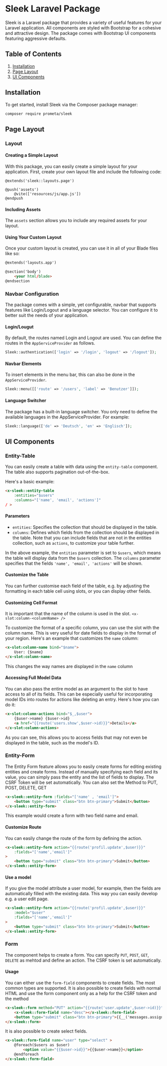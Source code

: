 # Sleek Laravel Package

Sleek is a Laravel package that provides a variety of useful features for your Laravel application. All components are styled with Bootstrap for a cohesive and attractive design. The package comes with Bootstrap UI components featuring aggressive defaults.

## Table of Contents
1. [Installation](#installation)
2. [Page Layout](#page-layout)
3. [UI Components](#ui-components)

## Installation

To get started, install Sleek via the Composer package manager:

```bash
composer require prometa/sleek
```

## Page Layout
### Layout
#### Creating a Simple Layout

With this package, you can easily create a simple layout for your application. First, create your own layout file and include the following code:

```blade
@extends('sleek::layouts.page')

@push('assets')
    @vite(['resources/js/app.js'])
@endpush
```
#### Including Assets
The `assets` section allows you to include any required assets for your layout.

#### Using Your Custom Layout
Once your custom layout is created, you can use it in all of your Blade files like so:
```html
@extends('layouts.app')

@section('body')
    <your html/blade>
@endsection
```
### Navbar Configuration

The package comes with a simple, yet configurable, navbar that supports features like Login/Logout and a language selector. You can configure it to better suit the needs of your application.

#### Login/Lougut
By default, the routes named Login and Logout are used. You can define the routes in the `AppServiceProvider` as follows.
```php
Sleek::authentication(['login' => '/login', 'logout' => '/logout']);
```
#### Navbar Elements
To insert elements in the menu bar, this can also be done in the `AppServiceProvider`.
```php
Sleek::menu([['route' => '/users', 'label' => 'Benutzer']]);
```

#### Language Switcher
The package has a built-in language switcher. You only need to define the available languages in the AppServiceProvider. For example:
```php
Sleek::language(['de' => 'Deutsch', 'en' => 'Englisch']);
```
## UI Components
### Entity-Table

You can easily create a table with data using the `entity-table` component. The table also supports pagination out-of-the-box.

Here's a basic example:

```html
<x-sleek::entity-table
    :entities="$users"
    :columns="['name', 'email', 'actions']"
/ >
```
#### Parameters

- `entities`: Specifies the collection that should be displayed in the table.
- `columns`: Defines which fields from the collection should be displayed in the table. Note that you can include fields that are not in the entities collection, such as `actions`, to customize your table further.

In the above example, the `entities` parameter is set to `$users`, which means the table will display data from the `$users` collection. The `columns` parameter specifies that the fields `'name', 'email', 'actions'` will be shown.

#### Customize the Table
You can further customise each field of the table, e.g. by adjusting the formatting in each table cell using slots, or you can display other fields.
#### Customizing Cell Format
It is important that the name of the column is used in the slot.
`<x-slot:column-<columnName> />`


To customize the format of a specific column, you can use the slot with the column name. This is very useful for date fields to display in the format of your region. Here's an example that customizes the `name` column:

```html
<x-slot:column-name bind="$name">
    User: {$name}
</x-slot:column-name>
```
This changes the way names are displayed in the `name` column
#### Accessing Full Model Data
You can also pass the entire model as an argument to the slot to have access to all of its fields. This can be especially useful for incorporating model IDs into routes for actions like deleting an entry. Here's how you can do it:

```html
<x-slot:column-actions bind="$_,$user">
    {$user->name} {$user->id}
    <a href="{{route('users.show',$user->id)}}">Details</a>
</x-slot:column-actions>
```

As you can see, this allows you to access fields that may not even be displayed in the table, such as the model's ID.

### Entity-Form
The Entity Form feature allows you to easily create forms for editing existing entities and create forms. Instead of manually specifying each field and its value, you can simply pass the entity and the list of fields to display. The CSRF Token will be set automatically. You can also set the Method to PUT, POST, DELETE, GET
```html
<x-sleek::entity-form :fields="['name' , 'email']">
    <button type="submit" class="btn btn-primary">Submit</button>
</x-sleek::entity-form>
```
This example would create a form with two field name and email.
#### Customize Route
You can easily change the route of the form by defining the action.
```html
<x-sleek::entity-form action="{{route('profil.update',$user)}}"
    :fields="['name','email']"
>
    <button type="submit" class="btn btn-primary">Submit</button>
</x-sleek::entity-form>
```
#### Use a model
If you give the model attribute a user model, for example, then the fields are automatically filled with the existing data. This way you can easily develop e.g. a user edit page. 
```html
<x-sleek::entity-form action="{{route('profil.update',$user)}}"
    :model="$user"
    :fields="['name','email']"
>
    <button type="submit" class="btn btn-primary">Submit</button>
</x-sleek::entity-form>
```
### Form
The component helps to create a form. You can specify `PUT`, `POST`, `GET`, `DELETE` as mehtod and define an action. The CSRF token is set automatically.
#### Usage
You can either use the `form-field` components to create fields. The most common types are supported. It is also possible to create fields with normal HTML and use the form component only as a help for the CSRF token and the method
```html
<x-sleek::form method="PUT" action="{{route('user.update',$user->id)}}">
    <x-sleek::form-field name="desc"></x-sleek::form-field>
    <button type="submit" class="btn btn-primary">{{__('messages.assign_import')}}</button>
</x-sleek::form>
```

It is also possible to create select fields.
```html
<x-sleek::form-field name="user" type="select" >
    @foreach($users as $user)
        <option value="{{$user->id}}">{{$user->name}}</option>
    @endforeach
</x-sleek::form-field>
```

